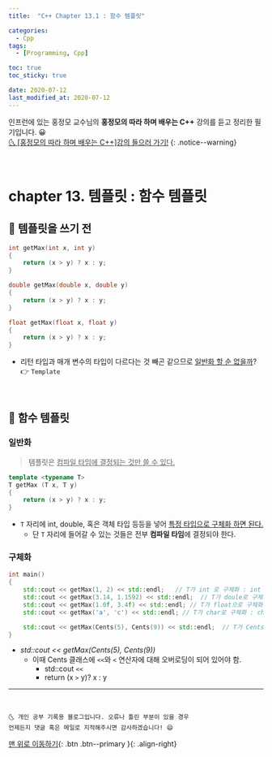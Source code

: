 ```yaml
---
title:  "C++ Chapter 13.1 : 함수 템플릿" 

categories:
  - Cpp
tags:
  - [Programming, Cpp]

toc: true
toc_sticky: true

date: 2020-07-12
last_modified_at: 2020-07-12
---
```


인프런에 있는 홍정모 교수님의 **홍정모의 따라 하며 배우는 C++** 강의를 듣고 정리한 필기입니다. 😀    
[🌜 [홍정모의 따라 하며 배우는 C++]강의 들으러 가기!](https://www.inflearn.com/course/following-c-plus)
{: .notice--warning}

<br> 

# chapter 13. 템플릿 : 함수 템플릿

## 🔔 템플릿을 쓰기 전

```cpp
int getMax(int x, int y)
{
    return (x > y) ? x : y;
}

double getMax(double x, double y)
{
    return (x > y) ? x : y;
}

float getMax(float x, float y)
{
    return (x > y) ? x : y;
}
```
- 리턴 타입과 매개 변수의 타입이 다르다는 것 빼곤 같으므로 <u>일반화 할 순 없을까</u>? 👉 `Template`

<br>

## 🔔 함수 템플릿

### 일반화 

> 템플릿은 <u>컴파일 타임에 결정되는 것만 쓸 수 있다.</u>

```cpp
template <typename T>
T getMax (T x, T y)
{
    return (x > y) ? x : y;
}
```
- `T` 자리에 int, double, 혹은 객체 타입 등등을 넣어 <u>특정 타입으로 구체화 하면 된다.</u>
  - 단 `T` 자리에 들어갈 수 있는 것들은 전부 **컴파일 타임**에 결정되야 한다.

### 구체화

```cpp
int main()
{
    std::cout << getMax(1, 2) << std::endl;   // T가 int 로 구체화 : int getMax(int x, int y)
    std::cout << getMax(3.14, 1.1592) << std::endl;  // T가 doule로 구체화 : double getMax(double x, double y)
    std::cout << getMax(1.0f, 3.4f) << std::endl; // T가 float으로 구체화 : float getMax(float x, float y)
    std::cout << getMax('a', 'c') << std::endl; // T가 char로 구체화 : char getMax(char x, char y)

    std::cout << getMax(Cents(5), Cents(9)) << std::endl;  // T가 Cents 객체로 구체화 : Cents getMax(Cents x, Cents y)
}
```

- *std::cout << getMax(Cents(5), Cents(9))*
  - 이때 Cents 클래스에 `<<`와 `<` 연산자에 대해 오버로딩이 되어 있어야 함.
    - std::cout `<<`
    - return (x `>` y)? x : y

***
<br>

    🌜 개인 공부 기록용 블로그입니다. 오류나 틀린 부분이 있을 경우 
    언제든지 댓글 혹은 메일로 지적해주시면 감사하겠습니다! 😄

[맨 위로 이동하기](#){: .btn .btn--primary }{: .align-right}
<br>